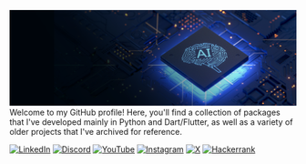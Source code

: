 ![Header](./ai-header.png)
Welcome to my GitHub profile! Here, you'll find a collection of packages that I've developed mainly in Python and Dart/Flutter, as well as a variety of older projects that I've archived for reference.


[![LinkedIn](https://img.shields.io/badge/linkedin-%230077B5.svg?style=for-the-badge&logo=linkedin&logoColor=white)](https://www.linkedin.com/in/thiago-s-teixeira-7564a8140/)
[![Discord](https://img.shields.io/badge/Discord-%235865F2.svg?style=for-the-badge&logo=discord&logoColor=white)](https://discord.com/users/306104640041386004)
[![YouTube](https://img.shields.io/badge/YouTube-%23FF0000.svg?style=for-the-badge&logo=YouTube&logoColor=white)](https://www.youtube.com/@ThiagoSTeixeir4)
[![Instagram](https://img.shields.io/badge/Instagram-%23E4405F.svg?style=for-the-badge&logo=Instagram&logoColor=white)](https://www.instagram.com/teixeira_zeus/)
[![X](https://img.shields.io/badge/X-%23000000.svg?style=for-the-badge&logo=X&logoColor=white)](https://twitter.com/ThiagoSTeixeir4)
[![Hackerrank](https://img.shields.io/badge/-Hackerrank-2EC866?style=for-the-badge&logo=HackerRank&logoColor=white)](https://www.hackerrank.com/profile/teixeira_zeus)

